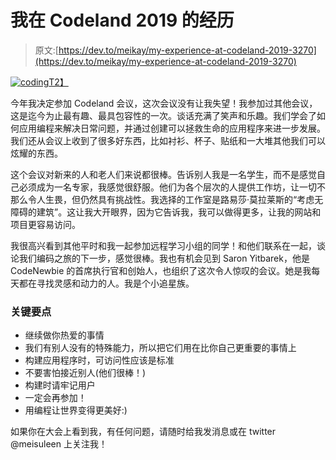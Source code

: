 # 我在 Codeland 2019 的经历

> 原文:[https://dev.to/meikay/my-experience-at-codeland-2019-3270](https://dev.to/meikay/my-experience-at-codeland-2019-3270)

[![coding](../Images/17ea8348762f145b89d90e8b929ccbbb.png)T2】](https://res.cloudinary.com/practicaldev/image/fetch/s--Wnnv4sO7--/c_limit%2Cf_auto%2Cfl_progressive%2Cq_auto%2Cw_880/https://i.imgur.com/3zgrX8b.jpg)

今年我决定参加 Codeland 会议，这次会议没有让我失望！我参加过其他会议，这是迄今为止最有趣、最具包容性的一次。谈话充满了笑声和乐趣。我们学会了如何应用编程来解决日常问题，并通过创建可以拯救生命的应用程序来进一步发展。我们还从会议上收到了很多好东西，比如衬衫、杯子、贴纸和一大堆其他我们可以炫耀的东西。

这个会议对新来的人和老人们来说都很棒。告诉别人我是一名学生，而不是感觉自己必须成为一名专家，我感觉很舒服。他们为各个层次的人提供工作坊，让一切不那么令人生畏，但仍然具有挑战性。我选择的工作室是路易莎·莫拉莱斯的“考虑无障碍的建筑”。这让我大开眼界，因为它告诉我，我可以做得更多，让我的网站和项目更容易访问。

我很高兴看到其他平时和我一起参加远程学习小组的同学！和他们联系在一起，谈论我们编码之旅的下一步，感觉很棒。我也有机会见到 Saron Yitbarek，他是 CodeNewbie 的首席执行官和创始人，也组织了这次令人惊叹的会议。她是我每天都在寻找灵感和动力的人。我是个小追星族。

### [](#key-takeaways)关键要点

*   继续做你热爱的事情
*   我们有别人没有的特殊能力，所以把它们用在比你自己更重要的事情上
*   构建应用程序时，可访问性应该是标准
*   不要害怕接近别人(他们很棒！)
*   构建时请牢记用户
*   一定会再参加！
*   用编程让世界变得更美好:)

如果你在大会上看到我，有任何问题，请随时给我发消息或在 twitter @meisuleen 上关注我！
